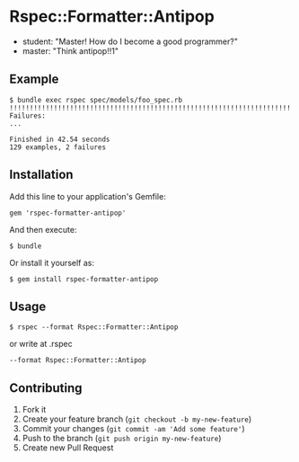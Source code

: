 # Rspec::Formatter::Antipop

* student: "Master! How do I become a good programmer?"
* master: "Think antipop!!1"

## Example

```
$ bundle exec rspec spec/models/foo_spec.rb
!!!!!!!!!!!!!!!!!!!!!!!!!!!!!!!!!!!!!!!!!!!!!!!!!!!!!!!!!!!!!!!!!!!!!!!!!!!!!!!!!!!!!!!!!!!!!!!!!!!!!!!!!!!!!!!!!!!!!!!!!!!!!!!11
Failures:
...

Finished in 42.54 seconds
129 examples, 2 failures
```

## Installation

Add this line to your application's Gemfile:

    gem 'rspec-formatter-antipop'

And then execute:

    $ bundle

Or install it yourself as:

    $ gem install rspec-formatter-antipop

## Usage

```
$ rspec --format Rspec::Formatter::Antipop
```

or write at .rspec

```
--format Rspec::Formatter::Antipop
```

## Contributing

1. Fork it
2. Create your feature branch (`git checkout -b my-new-feature`)
3. Commit your changes (`git commit -am 'Add some feature'`)
4. Push to the branch (`git push origin my-new-feature`)
5. Create new Pull Request
